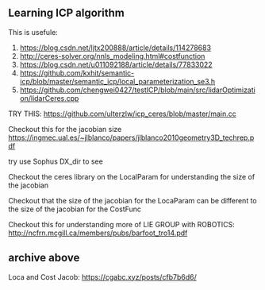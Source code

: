 ## Learning ICP algorithm

This is usefule:
1. https://blog.csdn.net/ljtx200888/article/details/114278683
2. http://ceres-solver.org/nnls_modeling.html#costfunction
3. https://blog.csdn.net/u011092188/article/details/77833022
4. https://github.com/kxhit/semantic-icp/blob/master/semantic_icp/local_parameterization_se3.h
5. https://github.com/chengwei0427/testICP/blob/main/src/lidarOptimization/lidarCeres.cpp

TRY THIS:
https://github.com/ulterzlw/icp_ceres/blob/master/main.cc

Checkout this for the jacobian size
https://ingmec.ual.es/~jlblanco/papers/jlblanco2010geometry3D_techrep.pdf

try use Sophus DX_dir to see

Checkout the ceres library on the LocalParam for understanding the size of the jacobian

Checkout that the size of the jacobian for the LocaParam can be different to the size of the jacobian for the CostFunc

Checkout this for understanding more of LIE GROUP with ROBOTICS: http://ncfrn.mcgill.ca/members/pubs/barfoot_tro14.pdf

archive above
-----
Loca and Cost Jacob:
https://cgabc.xyz/posts/cfb7b6d6/
